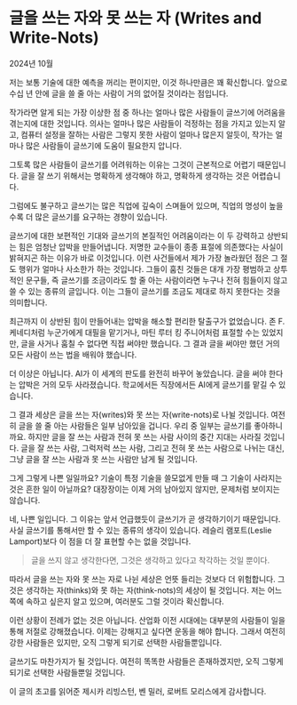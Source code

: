 # 글을 쓰는 자와 못 쓰는 자 (Writes and Write-Nots)

2024년 10월

저는 보통 기술에 대한 예측을 꺼리는 편이지만, 이것 하나만큼은 꽤 확신합니다. 앞으로 수십 년 안에 글을 쓸 줄 아는 사람이 거의 없어질 것이라는 점입니다.

작가라면 알게 되는 가장 이상한 점 중 하나는 얼마나 많은 사람들이 글쓰기에 어려움을 겪는지에 대한 것입니다. 의사는 얼마나 많은 사람들이 걱정하는 점을 가지고 있는지 알고, 컴퓨터 설정을 잘하는 사람은 그렇지 못한 사람이 얼마나 많은지 알듯이, 작가는 얼마나 많은 사람들이 글쓰기에 도움이 필요한지 압니다.

그토록 많은 사람들이 글쓰기를 어려워하는 이유는 그것이 근본적으로 어렵기 때문입니다. 글을 잘 쓰기 위해서는 명확하게 생각해야 하고, 명확하게 생각하는 것은 어렵습니다.

그럼에도 불구하고 글쓰기는 많은 직업에 깊숙이 스며들어 있으며, 직업의 명성이 높을수록 더 많은 글쓰기를 요구하는 경향이 있습니다.

글쓰기에 대한 보편적인 기대와 글쓰기의 본질적인 어려움이라는 이 두 강력하고 상반되는 힘은 엄청난 압박을 만들어냅니다. 저명한 교수들이 종종 표절에 의존했다는 사실이 밝혀지곤 하는 이유가 바로 이것입니다. 이런 사건들에서 제가 가장 놀라웠던 점은 그 절도 행위가 얼마나 사소한가 하는 것입니다. 그들이 훔친 것들은 대개 가장 평범하고 상투적인 문구들, 즉 글쓰기를 조금이라도 할 줄 아는 사람이라면 누구나 전혀 힘들이지 않고 쓸 수 있는 종류의 글입니다. 이는 그들이 글쓰기를 조금도 제대로 하지 못한다는 것을 의미합니다.

최근까지 이 상반된 힘이 만들어내는 압박을 해소할 편리한 탈출구가 없었습니다. 존 F. 케네디처럼 누군가에게 대필을 맡기거나, 마틴 루터 킹 주니어처럼 표절할 수는 있었지만, 글을 사거나 훔칠 수 없다면 직접 써야만 했습니다. 그 결과 글을 써야만 했던 거의 모든 사람이 쓰는 법을 배워야 했습니다.

더 이상은 아닙니다. AI가 이 세계의 판도를 완전히 바꾸어 놓았습니다. 글을 써야 한다는 압박은 거의 모두 사라졌습니다. 학교에서든 직장에서든 AI에게 글쓰기를 맡길 수 있습니다.

그 결과 세상은 글을 쓰는 자(writes)와 못 쓰는 자(write-nots)로 나뉠 것입니다. 여전히 글을 쓸 줄 아는 사람들은 일부 남아있을 겁니다. 우리 중 일부는 글쓰기를 좋아하니까요. 하지만 글을 잘 쓰는 사람과 전혀 못 쓰는 사람 사이의 중간 지대는 사라질 것입니다. 글을 잘 쓰는 사람, 그럭저럭 쓰는 사람, 그리고 전혀 못 쓰는 사람으로 나뉘는 대신, 그냥 글을 잘 쓰는 사람과 못 쓰는 사람만 남게 될 것입니다.

그게 그렇게 나쁜 일일까요? 기술이 특정 기술을 쓸모없게 만들 때 그 기술이 사라지는 것은 흔한 일이 아닐까요? 대장장이는 이제 거의 남아있지 않지만, 문제처럼 보이지는 않습니다.

네, 나쁜 일입니다. 그 이유는 앞서 언급했듯이 글쓰기가 곧 생각하기이기 때문입니다. 사실 글쓰기를 통해서만 할 수 있는 종류의 생각이 있습니다. 레슬리 램포트(Leslie Lamport)보다 이 점을 더 잘 표현할 수는 없을 것입니다.

> 글을 쓰지 않고 생각한다면, 그것은 생각하고 있다고 착각하는 것일 뿐이다.

따라서 글을 쓰는 자와 못 쓰는 자로 나뉜 세상은 언뜻 들리는 것보다 더 위험합니다. 그것은 생각하는 자(thinks)와 못 하는 자(think-nots)의 세상이 될 것입니다. 저는 어느 쪽에 속하고 싶은지 알고 있으며, 여러분도 그럴 것이라 확신합니다.

이런 상황이 전례가 없는 것은 아닙니다. 산업화 이전 시대에는 대부분의 사람들이 일을 통해 저절로 강해졌습니다. 이제는 강해지고 싶다면 운동을 해야 합니다. 그래서 여전히 강한 사람들은 있지만, 오직 그렇게 되기로 선택한 사람들뿐입니다.

글쓰기도 마찬가지가 될 것입니다. 여전히 똑똑한 사람들은 존재하겠지만, 오직 그렇게 되기로 선택한 사람들뿐일 것입니다.

이 글의 초고를 읽어준 제시카 리빙스턴, 벤 밀러, 로버트 모리스에게 감사합니다.